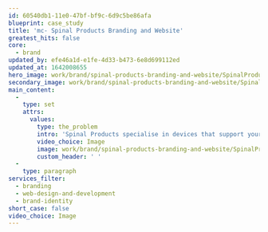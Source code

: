 ```yaml
---
id: 60540db1-11e0-47bf-bf9c-6d9c5be86afa
blueprint: case_study
title: 'mc- Spinal Products Branding and Website'
greatest_hits: false
core:
  - brand
updated_by: efe46a1d-e1fe-4d33-b473-6e8d699112ed
updated_at: 1642008655
hero_image: work/brand/spinal-products-branding-and-website/SpinalProducts-7-Brand-Full-Image-1360x768.5.jpg
secondary_image: work/brand/spinal-products-branding-and-website/SpinalProducts-7-Brand-Secondary-Image-896x597.jpg
main_content:
  -
    type: set
    attrs:
      values:
        type: the_problem
        intro: 'Spinal Products specialise in devices that support your spine and help you to ‘love your back’. When when you''re asking people to trust their body to a brand, it has to inspire complete confidence. So that''s why we helped them develop a strong brand presence and functional e-commerce website. The strong image supports a simple and effective online buying experience (with style of course.) Overall, we''ve been able to help Spinal Products make their mark - and to stand tall above the competition.'
        video_choice: Image
        image: work/brand/spinal-products-branding-and-website/SpinalProducts-7-Brand-Large-927x522.jpg
        custom_header: ' '
  -
    type: paragraph
services_filter:
  - branding
  - web-design-and-development
  - brand-identity
short_case: false
video_choice: Image
---
```

